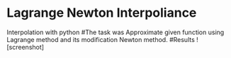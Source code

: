 # Lagrange Newton Interpoliance
Interpolation with python
#The task was
Approximate given function using Lagrange method and its modification Newton method. 
#Results
![screenshot]

